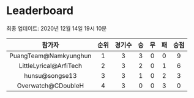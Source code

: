 # Leaderboard
최종 업데이트: 2020년 12월 14일 19시 10분




| 참가자 | 순위 | 경기수 | 승 | 무 | 패 | 승점 |
|:---:|:---:|:---:|:---:|:---:|:---:|:---:|
| PuangTeam@Namkyunghun | 1 | 3 | 3 | 0 | 0 | 9 |
| LittleLyrical@ArfiTech | 2 | 3 | 2 | 0 | 1 | 6 |
| hunsu@songse13 | 3 | 3 | 1 | 0 | 2 | 3 |
| Overwatch@CDoubleH | 4 | 3 | 0 | 0 | 3 | 0 |